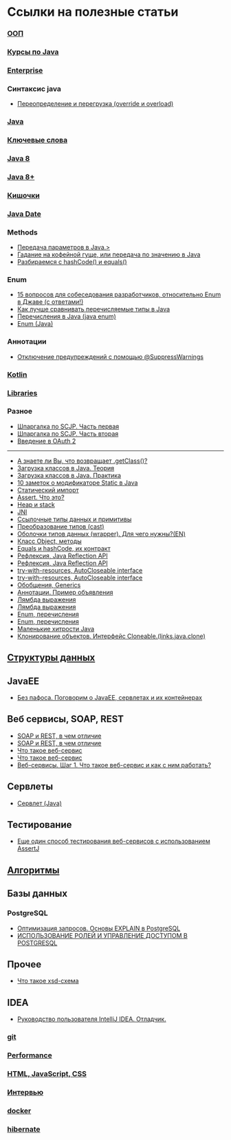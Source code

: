 # Ссылки на полезные статьи

### <a href="oop/readme.md">ООП</a>
### <a href="course/readme.md">Курсы по Java</a>
### <a href="enterprise/readme.md">Enterprise</a>

### Синтаксис java
- <a href="http://begoml.by/%D0%BF%D0%B5%D1%80%D0%B5%D0%BE%D0%BF%D1%80%D0%B5%D0%B4%D0%B5%D0%BB%D0%B5%D0%BD%D0%B8%D0%B5-%D0%B8-%D0%BF%D0%B5%D1%80%D0%B5%D0%B3%D1%80%D1%83%D0%B7%D0%BA%D0%B0-override-%D0%B8-overload/">Переопределение и перегрузка (override и overload)</a>

### <a href="java/readme.md">Java</a>
### <a href="keywords/readme.md">Ключевые слова</a>




### <a href="java8/readme.md">Java 8</a>
### <a href="java8plus/readme.md">Java 8+</a>

### <a href="memory/readme.md">Кишочки</a>


### <a href="date/readme.md">Java Date</a>

### Methods
- <a href="http://info.javarush.ru/translation/2014/06/30/%D0%9F%D0%B5%D1%80%D0%B5%D0%B4%D0%B0%D1%87%D0%B0-%D0%BF%D0%B0%D1%80%D0%B0%D0%BC%D0%B5%D1%82%D1%80%D0%BE%D0%B2-%D0%B2-Java-%D0%9F%D0%B5%D1%80%D0%B5%D0%B2%D0%BE%D0%B4-.html">Передача параметров в Java.></a>
- <a href="http://www.javable.com/columns/robinson/letters/01/">Гадание на кофейной гуще, или передача по значению в Java</a>
- <a href="https://habrahabr.ru/post/168195/">Разбираемся с hashCode() и equals()</a>



### Enum
- <a href="http://info.javarush.ru/translation/2015/10/13/15-%D0%B2%D0%BE%D0%BF%D1%80%D0%BE%D1%81%D0%BE%D0%B2-%D0%B4%D0%BB%D1%8F-%D1%81%D0%BE%D0%B1%D0%B5%D1%81%D0%B5%D0%B4%D0%BE%D0%B2%D0%B0%D0%BD%D0%B8%D1%8F-%D1%80%D0%B0%D0%B7%D1%80%D0%B0%D0%B1%D0%BE%D1%82%D1%87%D0%B8%D0%BA%D0%BE%D0%B2-%D0%BE%D1%82%D0%BD%D0%BE%D1%81%D0%B8%D1%82%D0%B5%D0%BB%D1%8C%D0%BD%D0%BE-Enum-%D0%B2-%D0%94%D0%B6%D0%B0%D0%B2%D0%B5-%D1%81-%D0%BE%D1%82%D0%B2%D0%B5%D1%82%D0%B0%D0%BC%D0%B8-.html">15 вопросов для собеседования разработчиков, относительно Enum в Джаве (с ответами!)</a>
- <a href="https://tproger.ru/articles/comparing-enums-in-java/">Как лучше сравнивать перечисляемые типы в Java</a>
- <a href="http://info.javarush.ru/tag/%D0%9D%D0%B0%D1%81%D0%BB%D0%B5%D0%B4%D0%BE%D0%B2%D0%B0%D0%BD%D0%B8%D0%B5%20%D0%B2%20enum/">Перечисления в Java (java enum)</a>
- <a href="http://cyclowiki.org/wiki/Enum_(Java)">Enum (Java)</a>

### Аннотации
- <a href="https://www.ibm.com/support/knowledgecenter/ru/SS8PJ7_9.5.0/org.eclipse.jdt.doc.user/tasks/task-suppress_warnings.htm">Отключение предупреждений с помощью @SuppressWarnings</a>

### <a href="kotlin/readme.md">Kotlin</a>
### <a href="libraries/readme.md">Libraries</a>

### Разное
- <a href="https://habr.com/post/150186/">Шпаргалка по SCJP. Часть первая</a>
- <a href="https://habr.com/post/150193/">Шпаргалка по SCJP. Часть вторая</a>
- <a href="https://www.digitalocean.com/community/tutorials/oauth-2-ru">Введение в OAuth 2</a>

-----
- <a href="https://habrahabr.ru/post/197802/">А знаете ли Вы, что возвращает .getClass()?</a>
- <a href="https://habrahabr.ru/post/103830/">Загрузка классов в Java. Теория</a>
- <a href="https://habrahabr.ru/post/104229/">Загрузка классов в Java. Практика</a>
- <a href="http://info.javarush.ru/translation/2014/04/15/10-%D0%B7%D0%B0%D0%BC%D0%B5%D1%82%D0%BE%D0%BA-%D0%BE-%D0%BC%D0%BE%D0%B4%D0%B8%D1%84%D0%B8%D0%BA%D0%B0%D1%82%D0%BE%D1%80%D0%B5-Static-%D0%B2-Java.html">10 заметок о модификаторе Static в Java</a>
- <a href="http://codingrus.ru/readarticle.php?article_id=666">Статический импорт</a>
- <a href="https://habrahabr.ru/post/141080/">Assert. Что это?</a>
- <a href="https://javadevblog.com/chto-takoe-heap-i-stack-pamyat-v-java.html">Heap и stack</a>
- <a href="http://java-course.ru/articles/jni/">JNI</a>
- <a href="http://pr0java.blogspot.ru/2015/04/java-1.html">Ссылочные типы данных и примитивы</a>
- <a href="http://cybern.ru/java-type-cast.html">Преобразование типов (cast)</a>
- <a href="https://stackoverflow.com/a/8916075">Оболочки типов данных (wrapper). Для чего нужны?(EN)</a>
- <a href="https://habrahabr.ru/post/265373">Класс Object, методы</a>
- <a href="https://ru.stackoverflow.com/questions/439">Equals и hashCode, их контракт</a>
- <a href="http://www.quizful.net/post/java-reflection-api">Рефлексия, Java Reflection API</a>
- <a href="http://java-course.ru/begin/reflection/">Рефлексия, Java Reflection API</a>
- <a href="http://hasysdev.blogspot.ru/2012/06/try-java-7.html">try-with-resources, AutoCloseable interface</a>
- <a href="http://info.javarush.ru/translation/2013/08/19/Java-7-try-with-resources.html">try-with-resources, AutoCloseable interface</a>
- <a href="https://neerc.ifmo.ru/wiki/index.php?title=Generics">Обобщения, Generics</a>
- <a href="https://habrahabr.ru/post/139736/">Аннотации. Пример объявления</a>
- <a href="https://habrahabr.ru/post/224593/">Лямбда выражения</a>
- <a href="https://blog.idrsolutions.com/2015/02/java-8-method-references-explained-5-minutes/">Лямбда выражения</a>
- <a href="https://habrahabr.ru/post/101280/">Enum, перечисления</a>
- <a href="https://neerc.ifmo.ru/wiki/index.php?title=%D0%9F%D0%B5%D1%80%D0%B5%D1%87%D0%B8%D1%81%D0%BB%D0%B5%D0%BD%D0%B8%D1%8F">Enum, перечисления</a>
- <a href="https://habr.com/post/132241/">Маленькие хитрости Java</a>
- <a href="http://echuprina.blogspot.com/2012/02/cloneable.html">Клонирование объектов. Интерфейс Cloneable.(links.java.clone)</a>

## <a href="data_structur/readme.md">Структуры данных</a>

## JavaEE
- <a href="http://info.javarush.ru/eGarmin/2015/03/28/%D0%91%D0%B5%D0%B7-%D0%BF%D0%B0%D1%84%D0%BE%D1%81%D0%B0-%D0%9F%D0%BE%D0%B3%D0%BE%D0%B2%D0%BE%D1%80%D0%B8%D0%BC-%D0%BE-JavaEE-%D1%81%D0%B5%D1%80%D0%B2%D0%BB%D0%B5%D1%82%D0%B0%D1%85-%D0%B8-%D0%B8%D1%85-%D0%BA%D0%BE%D0%BD%D1%82%D0%B5%D0%B9%D0%BD%D0%B5%D1%80%D0%B0%D1%85.html">Без пафоса. Поговорим о JavaEE, сервлетах и их контейнерах</a>

## Веб сервисы, SOAP, REST
- <a href="https://habrahabr.ru/post/158605/">SOAP и REST, в чем отличие</a>
- <a href="https://habrahabr.ru/post/50147/">SOAP и REST, в чем отличие</a>
- <a href="https://habrahabr.ru/post/46374/">Что такое веб-сервис</a>
- <a href="https://ru.wikipedia.org/wiki/%D0%92%D0%B5%D0%B1-%D1%81%D0%BB%D1%83%D0%B6%D0%B1%D0%B0">Что такое веб-сервис</a>
- <a href="http://info.javarush.ru/eGarmin/2015/03/14/%D0%92%D0%B5%D0%B1-%D1%81%D0%B5%D1%80%D0%B2%D0%B8%D1%81%D1%8B-%D0%A8%D0%B0%D0%B3-1-%D0%A7%D1%82%D0%BE-%D1%82%D0%B0%D0%BA%D0%BE%D0%B5-%D0%B2%D0%B5%D0%B1-%D1%81%D0%B5%D1%80%D0%B2%D0%B8%D1%81-%D0%B8-%D0%BA%D0%B0%D0%BA-%D1%81-%D0%BD%D0%B8%D0%BC-%D1%80%D0%B0%D0%B1%D0%BE%D1%82%D0%B0%D1%82%D1%8C-.html">Веб-сервисы. Шаг 1. Что такое веб-сервис и как с ним работать?</a>

## Сервлеты
- <a href="https://ru.wikipedia.org/wiki/%D0%A1%D0%B5%D1%80%D0%B2%D0%BB%D0%B5%D1%82_(Java)">Сервлет (Java)</a>

## Тестирование
- <a href="https://habrahabr.ru/post/269961/">Еще один способ тестирования веб-сервисов с использованием AssertJ</a>

## <a href="algorithms/readme.md">Алгоритмы</a>

## Базы данных

### PostgreSQL
- <a href="https://habrahabr.ru/post/203320/">Оптимизация запросов. Основы EXPLAIN в PostgreSQL</a>
- <a href="https://www.8host.com/blog/ispolzovanie-rolej-i-upravlenie-dostupom-v-postgresql/">ИСПОЛЬЗОВАНИЕ РОЛЕЙ И УПРАВЛЕНИЕ ДОСТУПОМ В POSTGRESQL</a>

## Прочее
- <a href="https://habrahabr.ru/post/90696/">Что такое xsd-схема</a>

## IDEA
- <a href="http://info.javarush.ru/idea_help/2014/01/22/%D0%A0%D1%83%D0%BA%D0%BE%D0%B2%D0%BE%D0%B4%D1%81%D1%82%D0%B2%D0%BE-%D0%BF%D0%BE%D0%BB%D1%8C%D0%B7%D0%BE%D0%B2%D0%B0%D1%82%D0%B5%D0%BB%D1%8F-IntelliJ-IDEA-%D0%9E%D1%82%D0%BB%D0%B0%D0%B4%D1%87%D0%B8%D0%BA-.html">Руководство пользователя IntelliJ IDEA. Отладчик.</a>

### <a href="git/readme.md">git</a>
### <a href="optimization/readme.md">Performance</a>
### <a href="htmlcssjs/readme.md">HTML, JavaScript, CSS</a>
### <a href="interview/readme.md">Интервью</a>
### <a href="docker/readme.md">docker</a>
### <a href="hibernate/readme.md">hibernate</a>